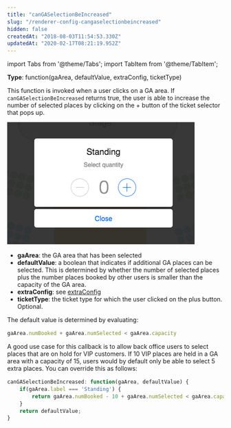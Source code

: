 ```yaml
---
title: "canGASelectionBeIncreased"
slug: "/renderer-config-cangaselectionbeincreased"
hidden: false
createdAt: "2018-08-03T11:54:53.330Z"
updatedAt: "2020-02-17T08:21:19.952Z"
---
```


import Tabs from '@theme/Tabs';
import TabItem from '@theme/TabItem';

**Type**: function(gaArea, defaultValue, extraConfig, ticketType)

This function is invoked when a user clicks on a GA area. If `canGASelectionBeIncreased` returns true, the user is able to increase the number of selected places by clicking on the + button of the ticket selector that pops up.


![Screenshot 2018-08-03 14.31.18.png](/img/readme/Screenshot-2018-08-03-14.31.18.png)
* **gaArea**: the GA area that has been selected
* **defaultValue**: a boolean that indicates if additional GA places can be selected. This is determined by whether the number of selected places plus the number places booked by other users is smaller than the capacity of the GA area.
* **extraConfig**: see [extraConfig](renderer-config-extraconfig)
* **ticketType**: the ticket type for which the user clicked on the plus button. Optional. 

The default value is determined by evaluating:
 
```javascript
gaArea.numBooked + gaArea.numSelected < gaArea.capacity
```

A good use case for this callback is to allow back office users to select places that are on hold for VIP customers. If 10 VIP places are held in a GA area with a capacity of 15, users would by default only be able to select 5 extra places. You can override this as follows:

```javascript
canGASelectionBeIncreased: function(gaArea, defaultValue) {
    if(gaArea.label === 'Standing') {
        return gaArea.numBooked - 10 + gaArea.numSelected < gaArea.capacity;        
    }
    return defaultValue;
}
```
